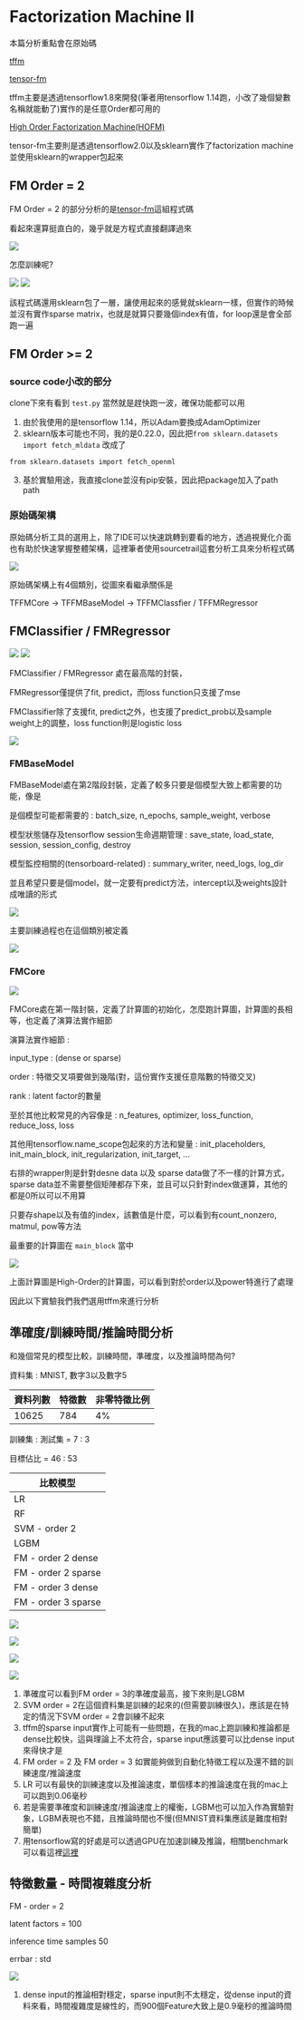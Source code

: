 # Factorization Machine II

本篇分析重點會在原始碼

[tffm](https://github.com/geffy/tffm)

[tensor-fm](https://github.com/gmodena/tensor-fm)

tffm主要是透過tensorflow1.8來開發(筆者用tensorflow 1.14跑，小改了幾個變數名稱就能動了)實作的是任意Order都可用的

[High Order Factorization Machine(HOFM)](https://arxiv.org/pdf/1607.07195.pdf)

tensor-fm主要則是透過tensorflow2.0以及sklearn實作了factorization machine並使用sklearn的wrapper包起來

## FM Order = 2

FM Order = 2 的部分分析的是[tensor-fm](https://github.com/gmodena/tensor-fm)這組程式碼

看起來還算挺直白的，幾乎就是方程式直接翻譯過來

<img src='images/tffm_10.png'></img>

怎麼訓練呢?

<img src='images/tffm_11.png'></img>
<img src='images/tffm_12.png'></img>

該程式碼還用sklearn包了一層，讓使用起來的感覺就sklearn一樣，但實作的時候並沒有實作sparse matrix，也就是就算只要幾個index有值，for loop還是會全部跑一遍

## FM Order >= 2

### source code小改的部分

clone下來有看到 `test.py` 當然就是趕快跑一波，確保功能都可以用

1. 由於我使用的是tensorflow 1.14，所以Adam要換成AdamOptimizer
2. sklearn版本可能也不同，我的是0.22.0，因此把`from sklearn.datasets import fetch_mldata` 改成了

 `from sklearn.datasets import fetch_openml`

3. 基於實驗用途，我直接clone並沒有pip安裝，因此把package加入了path path

### 原始碼架構

原始碼分析工具的選用上，除了IDE可以快速跳轉到要看的地方，透過視覺化介面也有助於快速掌握整體架構，這裡筆者使用sourcetrail這套分析工具來分析程式碼

<img src='images/tffm_1.png'></img>

原始碼架構上有4個類別，從圖來看繼承關係是

TFFMCore ->  TFFMBaseModel -> TFFMClassfier / TFFMRegressor

## FMClassifier / FMRegressor

<img src='images/tffm_2.png'></img>
<img src='images/tffm_3.png'></img>

FMClassifier / FMRegressor 處在最高階的封裝，

FMRegressor僅提供了fit, predict，而loss function只支援了mse

FMClassifier除了支援fit, predict之外，也支援了predict_prob以及sample weight上的調整，loss function則是logistic loss

<img src='images/tffm_4.png'></img>

### FMBaseModel

FMBaseModel處在第2階段封裝，定義了較多只要是個模型大致上都需要的功能，像是

是個模型可能都需要的 : batch_size, n_epochs, sample_weight, verbose

模型狀態儲存及tensorflow session生命週期管理 : save_state, load_state, session, session_config, destroy

模型監控相關的(tensorboard-related) : summary_writer, need_logs, log_dir

並且希望只要是個model，就一定要有predict方法，intercept以及weights設計成唯讀的形式

<img src='images/tffm_5.png'></img>

主要訓練過程也在這個類別被定義

<img src='images/tffm_7.png'></img>

### FMCore

<img src='images/tffm_6.png'></img>

FMCore處在第一階封裝，定義了計算圖的初始化，怎麼跑計算圖，計算圖的長相等，也定義了演算法實作細節

演算法實作細節 : 

input_type : (dense or sparse)

order : 特徵交叉項要做到幾階(對，這份實作支援任意階數的特徵交叉)

rank : latent factor的數量

至於其他比較常見的內容像是 : n_features, optimizer, loss_function, reduce_loss, loss

其他用tensorflow.name_scope包起來的方法和變量 : init_placeholders, init_main_block, init_regularization, init_target, ...

右排的wrapper則是針對desne data 以及 sparse data做了不一樣的計算方式，sparse data並不需要整個矩陣都存下來，並且可以只針對index做運算，其他的都是0所以可以不用算

只要存shape以及有值的index，該數值是什麼，可以看到有count_nonzero, matmul, pow等方法

最重要的計算圖在 `main_block` 當中

<img src='images/tffm_8.png'></img>

上面計算圖是High-Order的計算圖，可以看到對於order以及power特進行了處理

因此以下實驗我們我們選用tffm來進行分析

## 準確度/訓練時間/推論時間分析

和幾個常見的模型比較，訓練時間，準確度，以及推論時間為何?

資料集 : MNIST, 數字3以及數字5

| 資料列數 | 特徵數 | 非零特徵比例 |
|--------|-------|------------|
| 10625  | 784   | 4%         |

訓練集 : 測試集 = 7 : 3

目標佔比 = 46 : 53

| 比較模型             |
|---------------------|
| LR                  |
| RF                  |
| SVM - order 2       |
| LGBM                |
| FM - order 2 dense  |
| FM - order 2 sparse |
| FM - order 3 dense  |
| FM - order 3 sparse |

<img src='images/tffm_13.png'></img>

<img src='images/tffm_14.png'></img>

<img src='images/tffm_15.png'></img>

<img src='images/tffm_16.png'></img>

1. 準確度可以看到FM order = 3的準確度最高，接下來則是LGBM
2. SVM order = 2在這個資料集是訓練的起來的(但需要訓練很久)，應該是在特定的情況下SVM order = 2會訓練不起來
3. tffm的sparse input實作上可能有一些問題，在我的mac上跑訓練和推論都是dense比較快，這與理論上不太符合，sparse input應該要可以比dense input來得快才是
4. FM order = 2 及 FM order = 3 如實能夠做到自動化特徵工程以及還不錯的訓練速度/推論速度
5. LR 可以有最快的訓練速度以及推論速度，單個樣本的推論速度在我的mac上可以跑到0.06毫秒
6. 若是需要準確度和訓練速度/推論速度上的權衡，LGBM也可以加入作為實驗對象，LGBM表現也不錯，且推論時間也不慢(但MNIST資料集應該是難度相對簡單)
7. 用tensorflow寫的好處是可以透過GPU在加速訓練及推論，相關benchmark可以看這裡[這裡](https://github.com/geffy/tffm/blob/master/gpu_benchmark.ipynb)

## 特徵數量 - 時間複雜度分析

FM - order = 2

latent factors = 100

inference time samples  50

errbar : std

<img src='images/tffm_17.png'></img>

1. dense input的推論相對穩定，sparse input則不太穩定，從dense input的資料來看，時間複雜度是線性的，而900個Feature大致上是0.9毫秒的推論時間

<!-- ## Notebook

[model_training_inference_acc](demo/fm/model_training_inference_acc.ipynb)

[model_tuning](demo/fm/model_tuning.ipynb) -->

